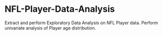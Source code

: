 # NFL-Player-Data-Analysis
Extract and perform Exploratory Data Analysis on NFL Player data.  Perform univariate analysis of Player age distribution.  
